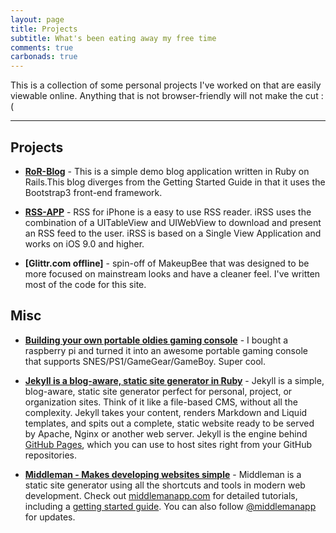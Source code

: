 ```yaml
---
layout: page
title: Projects
subtitle: What's been eating away my free time
comments: true
carbonads: true
---
```


This is a collection of some personal projects I've worked on that are easily viewable online. Anything that is not browser-friendly will not make the cut :(

---

## Projects

- **[RoR-Blog](https://github.com/falkzone/RoR-Blog)** - This is a simple demo blog application written in Ruby on Rails.This blog diverges from the Getting Started Guide in that it uses the Bootstrap3 front-end framework.

- **[RSS-APP](https://github.com/falkzone/iRSS-APP)** - RSS for iPhone is a easy to use RSS reader. iRSS uses the combination of a UITableView and UIWebView to download and present an RSS feed to the user. iRSS is based on a Single View Application and works on iOS 9.0 and higher.

- **[Glittr.com offline]** - spin-off of MakeupBee that was designed to be more focused on mainstream looks and have a cleaner feel. I've written most of the code for this site.


## Misc

- **[Building your own portable oldies gaming console](https://github.com/daattali/rasperry-pi-gaming-console-setup)** - I bought a raspberry pi and turned it into an awesome portable gaming console that supports SNES/PS1/GameGear/GameBoy.  Super cool.

- **[Jekyll is a blog-aware, static site generator in Ruby](https://github.com/jekyll/jekyll)** - Jekyll is a simple, blog-aware, static site generator perfect for personal, project, or organization sites. Think of it like a file-based CMS, without all the complexity. Jekyll takes your content, renders Markdown and Liquid templates, and spits out a complete, static website ready to be served by Apache, Nginx or another web server. Jekyll is the engine behind [GitHub Pages](https://pages.github.com), which you can use to host sites right from your GitHub repositories.

- **[Middleman - Makes developing websites simple](https://github.com/middleman/middleman)** - Middleman is a static site generator using all the shortcuts and tools in modern web development. Check out [middlemanapp.com](https://middlemanapp.com) for detailed tutorials, including a [getting started guide](http://middlemanapp.com/basics/getting-started/). You can also follow [@middlemanapp](https://twitter.com/middlemanapp) for updates.